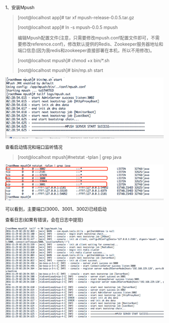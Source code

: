 1、安装Mpush

> \[root@localhost app\]\# tar xf mpush-release-0.0.5.tar.gz
> 
> \[root@localhost app\]\# ln -s mpush-0.0.5 mpush
> 
> 编辑Mpush配置文件\(注意，只需要修改mpush.conf配置文件即可，不需要修改reference.conf\)，修改默认提供的Redis、Zookeeper服务器地址和端口信息\(因为我redis和zookeeper直接部署在本机，所以不用修改\)。
> 
> \[root@localhost mpush\]\# chmod +x bin\/\*.sh
> 
> \[root@localhost mpush\]\# bin\/mp.sh start

![](/assets/mpush01.png)

查看启动情况和端口监听情况

> \[root@localhost mpush\]\#netstat -tplan \| grep java

![](/assets/mpush02.png)

可以看到，主要端口\(3000、3001、3002\)已经启动

查看日志\(如果有错误，会在日志中提现\)

![](/assets/mpush03.png)



